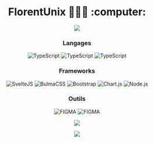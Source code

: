 <h1 align="center">FlorentUnix 🧛🏾‍♂️ :computer: </h1>

<div align="center" >
<img align="center" src="https://www.icegif.com/wp-content/uploads/icegif-6438.gif"></img>
</div>

<div align="center" >

### Langages

![TypeScript](https://img.shields.io/badge/-HTML5-F5F5F5?style=for-the-badge&logo=html5&color=red&logoColor=white)
![TypeScript](https://img.shields.io/badge/-CSS3-blue?style=for-the-badge&logo=css3)
![TypeScript](https://img.shields.io/badge/-Typescript-yellow?style=for-the-badge&logo=typescript&logoColor=white)
</div>

<div align="center" >
   
### Frameworks
   
![SvelteJS](https://img.shields.io/badge/svelte-orange?style=for-the-badge&logo=svelte&logoColor=white)
![BulmaCSS](https://img.shields.io/badge/bulmaCSS-6DA55F?style=for-the-badge&logo=bulma&logoColor=white)
![Bootstrap](https://img.shields.io/badge/bootstrap-purple?style=for-the-badge&logo=bootstrap&logoColor=white)
![Chart.js](https://img.shields.io/badge/chart.js-00BBFF?style=for-the-badge&logo=chart.js&logoColor=white)
![Node.js](https://img.shields.io/badge/node.js-1abc9c?style=for-the-badge&logo=node.js&logoColor=white)
</div>
   
<div align="center" >
   
### Outils

![FIGMA](https://img.shields.io/badge/figma-00BBFF?style=for-the-badge&logo=figma&logoColor=white&color=red)
![FIGMA](https://img.shields.io/badge/Socket.IO-27ae60?style=for-the-badge&logo=socket.io&logoColor=white)
</div>

<div align="center" >
   <img src="https://github-readme-streak-stats.herokuapp.com/?user=florentazd&theme=dark&hide_border=true"/>

<img 
  src="https://github-readme-stats.vercel.app/api?username=florentazd&show_icons=true&theme=tokyonight" 
/>
</div>

